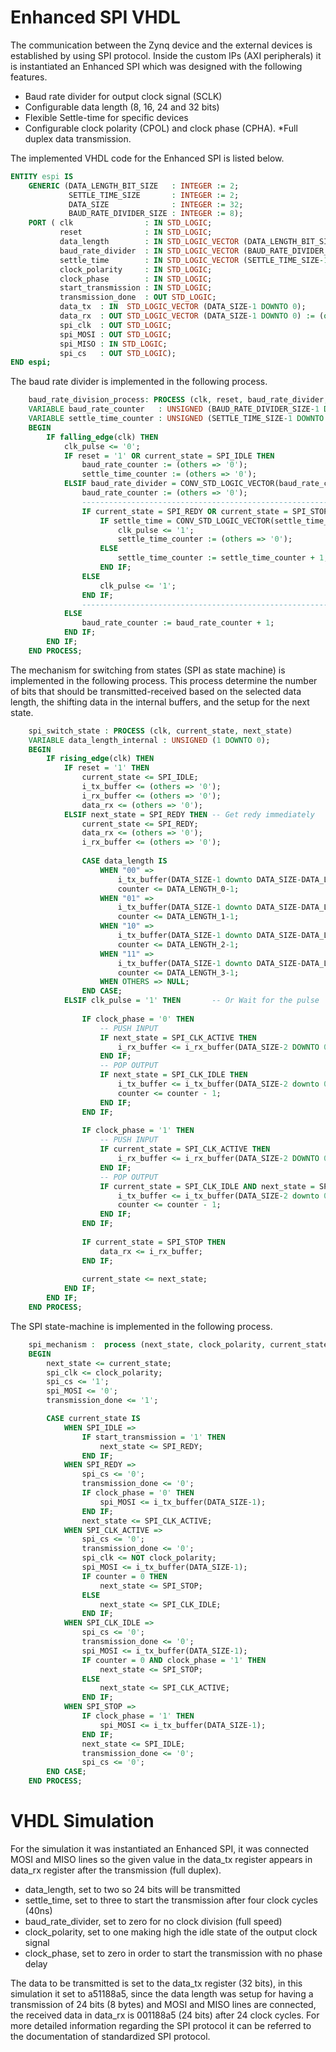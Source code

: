 # Enhanced SPI VHDL

The communication between the Zynq device and the external devices is established by using SPI protocol. Inside the custom IPs (AXI peripherals) it is instantiated an Enhanced SPI which was designed with the following features.

* Baud rate divider for output clock signal (SCLK)
* Configurable data length (8, 16, 24 and 32 bits)
* Flexible Settle-time for specific devices
* Configurable clock polarity (CPOL) and clock phase (CPHA).
*Full duplex data transmission.

The implemented VHDL code for the Enhanced SPI is listed below.

```VHDL
ENTITY espi IS
    GENERIC (DATA_LENGTH_BIT_SIZE   : INTEGER := 2;
             SETTLE_TIME_SIZE       : INTEGER := 2;
             DATA_SIZE              : INTEGER := 32;
             BAUD_RATE_DIVIDER_SIZE : INTEGER := 8);
    PORT ( clk                : IN STD_LOGIC;
           reset              : IN STD_LOGIC;
           data_length        : IN STD_LOGIC_VECTOR (DATA_LENGTH_BIT_SIZE-1 DOWNTO 0);
           baud_rate_divider  : IN STD_LOGIC_VECTOR (BAUD_RATE_DIVIDER_SIZE-1 DOWNTO 0);
           settle_time        : IN STD_LOGIC_VECTOR (SETTLE_TIME_SIZE-1 DOWNTO 0);
           clock_polarity     : IN STD_LOGIC;
           clock_phase        : IN STD_LOGIC;
           start_transmission : IN STD_LOGIC;
           transmission_done  : OUT STD_LOGIC;
           data_tx  : IN  STD_LOGIC_VECTOR (DATA_SIZE-1 DOWNTO 0);
           data_rx  : OUT STD_LOGIC_VECTOR (DATA_SIZE-1 DOWNTO 0) := (others => '0');
           spi_clk  : OUT STD_LOGIC;
           spi_MOSI : OUT STD_LOGIC;
           spi_MISO : IN STD_LOGIC;
           spi_cs   : OUT STD_LOGIC);
END espi;
```

The baud rate divider is implemented in the following process.

```VHDL
    baud_rate_division_process: PROCESS (clk, reset, baud_rate_divider, settle_time, clk_pulse)
    VARIABLE baud_rate_counter   : UNSIGNED (BAUD_RATE_DIVIDER_SIZE-1 DOWNTO 0) := (others => '0');
    VARIABLE settle_time_counter : UNSIGNED (SETTLE_TIME_SIZE-1 DOWNTO 0)       := (others => '0');
    BEGIN
        IF falling_edge(clk) THEN
            clk_pulse <= '0';
            IF reset = '1' OR current_state = SPI_IDLE THEN
                baud_rate_counter := (others => '0');
                settle_time_counter := (others => '0');
            ELSIF baud_rate_divider = CONV_STD_LOGIC_VECTOR(baud_rate_counter, BAUD_RATE_DIVIDER_SIZE) THEN
                baud_rate_counter := (others => '0');
                ----------------------------------------------------------------
                IF current_state = SPI_REDY OR current_state = SPI_STOP THEN
                    IF settle_time = CONV_STD_LOGIC_VECTOR(settle_time_counter, SETTLE_TIME_SIZE) THEN
                        clk_pulse <= '1';
                        settle_time_counter := (others => '0');
                    ELSE
                        settle_time_counter := settle_time_counter + 1;
                    END IF;
                ELSE
                    clk_pulse <= '1';
                END IF;
                ----------------------------------------------------------------
            ELSE
                baud_rate_counter := baud_rate_counter + 1;
            END IF;
        END IF;
    END PROCESS;
```

The mechanism for switching from states (SPI as state machine) is implemented in the following process. This process determine the number of bits that should be transmitted-received based on the selected data length, the shifting data in the internal buffers, and the setup for the next state.


```VHDL
    spi_switch_state : PROCESS (clk, current_state, next_state)
    VARIABLE data_length_internal : UNSIGNED (1 DOWNTO 0);
    BEGIN
        IF rising_edge(clk) THEN
            IF reset = '1' THEN
                current_state <= SPI_IDLE;
                i_tx_buffer <= (others => '0');
                i_rx_buffer <= (others => '0');
                data_rx <= (others => '0');
            ELSIF next_state = SPI_REDY THEN -- Get redy immediately
                current_state <= SPI_REDY;
                data_rx <= (others => '0');
                i_rx_buffer <= (others => '0');
                
                CASE data_length IS
                    WHEN "00" =>
                        i_tx_buffer(DATA_SIZE-1 downto DATA_SIZE-DATA_LENGTH_0) <= data_tx(DATA_LENGTH_0-1 downto 0);
                        counter <= DATA_LENGTH_0-1;
                    WHEN "01" =>
                        i_tx_buffer(DATA_SIZE-1 downto DATA_SIZE-DATA_LENGTH_1) <= data_tx(DATA_LENGTH_1-1 downto 0);
                        counter <= DATA_LENGTH_1-1;
                    WHEN "10" =>
                        i_tx_buffer(DATA_SIZE-1 downto DATA_SIZE-DATA_LENGTH_2) <= data_tx(DATA_LENGTH_2-1 downto 0);
                        counter <= DATA_LENGTH_2-1;
                    WHEN "11" =>
                        i_tx_buffer(DATA_SIZE-1 downto DATA_SIZE-DATA_LENGTH_3) <= data_tx(DATA_LENGTH_3-1 downto 0);
                        counter <= DATA_LENGTH_3-1;
                    WHEN OTHERS => NULL;
                END CASE;
            ELSIF clk_pulse = '1' THEN       -- Or Wait for the pulse
                
                IF clock_phase = '0' THEN
                    -- PUSH INPUT
                    IF next_state = SPI_CLK_ACTIVE THEN
                        i_rx_buffer <= i_rx_buffer(DATA_SIZE-2 DOWNTO 0) & spi_MISO;
                    END IF;
                    -- POP OUTPUT
                    IF next_state = SPI_CLK_IDLE THEN
                        i_tx_buffer <= i_tx_buffer(DATA_SIZE-2 downto 0) & '-';
                        counter <= counter - 1;
                    END IF;
                END IF;
                
                IF clock_phase = '1' THEN
                    -- PUSH INPUT
                    IF current_state = SPI_CLK_ACTIVE THEN
                        i_rx_buffer <= i_rx_buffer(DATA_SIZE-2 DOWNTO 0) & spi_MISO;
                    END IF;
                    -- POP OUTPUT
                    IF current_state = SPI_CLK_IDLE AND next_state = SPI_CLK_ACTIVE THEN
                        i_tx_buffer <= i_tx_buffer(DATA_SIZE-2 downto 0) & '-';
                        counter <= counter - 1;
                    END IF;
                END IF;
                
                IF current_state = SPI_STOP THEN
                    data_rx <= i_rx_buffer;
                END IF;
                
                current_state <= next_state;
            END IF;
        END IF;
    END PROCESS;
```

The SPI state-machine is implemented in the following process.

```VHDL
    spi_mechanism :  process (next_state, clock_polarity, current_state, start_transmission, i_tx_buffer, clock_phase, counter)
    BEGIN
        next_state <= current_state;
        spi_clk <= clock_polarity;
        spi_cs <= '1';
        spi_MOSI <= '0';
        transmission_done <= '1';

        CASE current_state IS
            WHEN SPI_IDLE =>
                IF start_transmission = '1' THEN
                    next_state <= SPI_REDY;
                END IF;
            WHEN SPI_REDY =>
                spi_cs <= '0';
                transmission_done <= '0';
                IF clock_phase = '0' THEN
                    spi_MOSI <= i_tx_buffer(DATA_SIZE-1);
                END IF;
                next_state <= SPI_CLK_ACTIVE;
            WHEN SPI_CLK_ACTIVE =>
                spi_cs <= '0';
                transmission_done <= '0';
                spi_clk <= NOT clock_polarity;
                spi_MOSI <= i_tx_buffer(DATA_SIZE-1);
                IF counter = 0 THEN
                    next_state <= SPI_STOP;
                ELSE
                    next_state <= SPI_CLK_IDLE;
                END IF;
            WHEN SPI_CLK_IDLE =>
                spi_cs <= '0';
                transmission_done <= '0';
                spi_MOSI <= i_tx_buffer(DATA_SIZE-1);
                IF counter = 0 AND clock_phase = '1' THEN
                    next_state <= SPI_STOP;
                ELSE
                    next_state <= SPI_CLK_ACTIVE;
                END IF;
            WHEN SPI_STOP =>
                IF clock_phase = '1' THEN
                    spi_MOSI <= i_tx_buffer(DATA_SIZE-1);
                END IF;
                next_state <= SPI_IDLE;
                transmission_done <= '0';
                spi_cs <= '0';
        END CASE;
    END PROCESS;
```

# VHDL Simulation

For the simulation it was instantiated an Enhanced SPI, it was connected MOSI and MISO lines so the given value in the data_tx register appears in data_rx register after the transmission (full duplex).

* data_length, set to two so 24 bits will be transmitted
* settle_time, set to three to start the transmission after four clock cycles (40ns)
* baud_rate_divider, set to zero for no clock division (full speed)
* clock_polarity, set to one making high the idle state of the output clock signal
* clock_phase, set to zero in order to start the transmission with no phase delay

The data to be transmitted is set to the data_tx register (32 bits), in this simulation it set to a51188a5, since the data length was setup for having a transmission of 24 bits (8 bytes) and MOSI and MISO lines are connected, the received data in data_rx is 001188a5 (24 bits) after 24 clock cycles.
For more detailed information regarding the SPI protocol it can be referred to the documentation of standardized SPI protocol.

